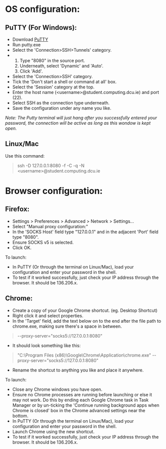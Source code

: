 # OS configuration:

## PuTTY (For Windows):
*  Download [PuTTY](http://www.chiark.greenend.org.uk/~sgtatham/putty/download.html)
*  Run putty.exe
* Select the 'Connection>SSH>Tunnels' category.
* 
   1. Type "8080" in the source port.
   2. Underneath, select 'Dynamic' and 'Auto'.
   3. Click 'Add'.
* Select the 'Connection>SSH' category.
* Tick the 'Don't start a shell or command at all' box.
* Select the 'Session' category at the top.
* Enter the host name (\<username\>@student.computing.dcu.ie) and port (22).
* Select SSH as the connection type underneath.
* Save the configuration under any name you like.

*Note: The Putty terminal will just hang after you successfully entered your password, the connection will be active as long as this wondow is kept open.*


## Linux/Mac
Use this command:
> ssh -D 127.0.0.1:8080 -f -C -q -N \<username\>@student.computing.dcu.ie

# Browser configuration:

## Firefox:
* Settings > Preferences > Advanced > Network > Settings...
* Select "Manual proxy configuration:"
* In the 'SOCKS Host' field type "127.0.0.1" and in the adjacent 'Port' field type "8080".
* Ensure SOCKS v5 is selected.
* Click OK.

To launch:
* In PuTTY (Or through the terminal on Linux/Mac), load your configuration and enter your password in the shell.
* To test if it worked successfully, just check your IP address through the browser. It should be 136.206.x.

## Chrome:
* Create a copy of your Google Chrome shortcut. (eg. Desktop Shortcut)
* Right click it and select properties.
* In the 'Target' field, add the text below on to the end after the file path to chrome.exe, making sure there's a space in between.

> --proxy-server="socks5://127.0.0.1:8080"

* It should look something like this:

> "C:\Program Files (x86)\Google\Chrome\Application\chrome.exe" --proxy-server="socks5://127.0.0.1:8080"

* Rename the shortcut to anything you like and place it anywhere.

To launch:
* Close any Chrome windows you have open.
* Ensure no Chrome processes are running before launching or else it may not work. Do this by ending each Google Chrome task in Task Manager or by un-ticking the 'Continue running background apps when Chrome is closed' box in the Chrome advanced settings near the bottom.
* In PuTTY (Or through the terminal on Linux/Mac), load your configuration and enter your password in the shell.
* Launch Chrome using the new shortcut.
* To test if it worked successfully, just check your IP address through the browser. It should be 136.206.x.

